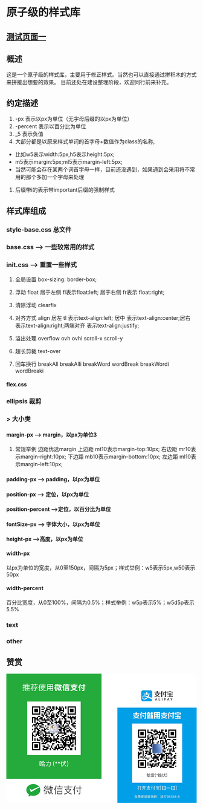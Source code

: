 # 原子级的样式库

## [测试页面一](test/test.html)
## 概述
这是一个原子级的样式库，主要用于修正样式。当然也可以直接通过拼积木的方式来拼接出想要的效果。
目前还处在建设整理阶段，欢迎同行前来补充。
## 约定描述
1. -px 表示以px为单位（无字母后缀的以px为单位）
1. -percent 表示以百分比为单位
1. _5 表示负值
1. 大部分都是以原来样式单词的首字母+数值作为class的名称,
 + 比如w5表示width:5px,h5表示height:5px;
 + m5表示margin:5px;ml5表示margin-left:5px;
 + 当然可能会存在某两个词首字母一样，目前还没遇到，如果遇到会采用将不常用的那个多加一个字母来处理
1. 后缀带i的表示带important后缀的强制样式
## 样式库组成
### style-base.css  总文件  
### base.css  --> 一些较常用的样式 
### init.css  --> 重置一些样式
1. 全局设置 box-sizing: border-box;
1. 浮动  float  居于左侧 fl表示float:left; 居于右侧 fr表示 float:right;

1. 清除浮动 clearfix
1. 对齐方式   align   居左 tl 表示text-align:left; 居中 表示text-align:center;居右 表示text-align:right;两端对齐 表示text-align:justify;
1. 溢出处理 overflow ovh ovhi scroll-x scroll-y
1. 超长剪裁 text-over 
1. 回车换行 breakAll breakAlli breakWord wordBreak breakWordi wordBreaki


#### flex.css  
### ellipsis  裁剪  
### > 大小类  
####  margin-px   --> margin，以px为单位3
1. 常规举例 边距优选margin  上边距 mt10表示margin-top:10px; 右边距 mr10表示margin-right:10px; 下边距 mb10表示margin-bottom:10px; 左边距 ml10表示margin-left:10px;

####  padding-px   --> padding，以px为单位  
####  position-px   --> 定位，以px为单位  
####  position-percent  -->定位，以百分比为单位 
####  fontSize-px  --> 字体大小，以px为单位  
####  height-px  -->高度，以px为单位 
 
####  width-px  
以px为单位的宽度，从0至150px，间隔为5px；样式举例：w5表示5px,w50表示50px
####  width-percent  
百分比宽度，从0至100%，间隔为0.5%；样式举例：w5p表示5%；w5d5p表示5.5%

### text  
### other  

## 赞赏
<p align="center"><img src="/static/images/contribution/code.png" alt="" style="max-width:100%;" width="600"></p>



